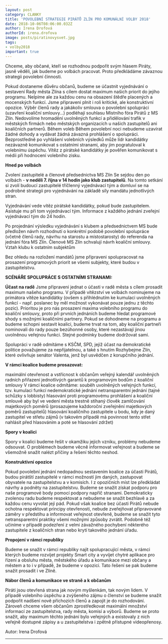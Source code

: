 ```yaml
---
layout: post
category: CLANKY
title: 'POVOLEBNÍ STRATEGIE PIRÁTŮ ZLÍN PRO KOMUNÁLNÍ VOLBY 2018'
date: 2018-10-06T08:06:00.032Z
author: Irena Drofová
authorId: irena.drofova
image: posts/piratinovysvet.jpg   
tags: 
- volby2018
important: true
---
```


Chceme, aby občané, kteří se rozhodnou podpořit svým hlasem Piráty, jasně věděli, jak
budeme po volbách pracovat. Proto předkládáme závaznou strategii povolební činnosti.

Pokud dostaneme důvěru občanů, budeme se účastnit vyjednávání o sestavení Rady města
Zlína s cílem dostat maximum našich priorit do jejího programu. Nelpíme ale za každou cenu na obsazení štědře placených a mocenských funkcí. Jsme připraveni plnit i roli kritické, ale konstruktivní opozice. Výběr členů rady a jakákoliv smlouva o povolební spolupráci (uzavření koaliční smlouvy…) podléhají souhlasu Místního fóra Pirátů z MS Zlín. Nedovolíme hromadění uvolněných funkcí a přidělování trafik v městských firmách nebo městských organizacích u našich zastupitelů ani koaličních partnerů.
Během voleb
Během povolební noci nebudeme uzavírat žádné dohody a vydávat žádná závazná prohlášení o spolupráci.
Bezprostředně po vyhlášení volebních výsledků může lídr kandidátky nezávazně komunikovat s ostatními stranami, aby jim pogratuloval k volebnímu úspěchu.
Vítěz z pirátské kandidátky je pověřen komunikovat s médii při hodnocení volebního zisku.

**Hned po volbách**

Zvolení zastupitelé a členové předsednictva MS Zlín
Se sejdou den po volbách - **v neděli 7. října v 14 hodin jako klub zastupitelů**.
Na tomto setkání si zvolí budoucí zastupitelé tříčlenný vyjednávací tým a domluví se na podrobné strategii pro vyjednávání na základě síly mandátu jednotlivých stran.

Vyjednávání vede vítěz pirátské kandidátky, pokud bude zastupitelem. Asistuje mu při tom vyjednávací tým. Informace z každého jednání zveřejní vyjednávací tým do 24 hodin.

Po projednání výsledku vyjednávání s klubem a předsednictvem MS bude předložen návrh rozhodnutí o konkrétní podobě povolební spolupráce (včetně členů rady, návrhu na starostu a místostarosty) do referenda na jednání fóra MS Zlín. Členové MS Zlín schvalují návrh koaliční smlouvy.
Vztah klubu k ostatním subjektům

Bez ohledu na rozložení mandátů jsme připraveni spolupracovat na prosazení programových priorit se všemi subjekty, které budou v zastupitelstvu.

**SCÉNÁŘE SPOLUPRÁCE S OSTATNÍMI STRANAMI:**

**Účast na radě**
Jsme připraveni jednat o účasti v radě města s cílem prosadit maximum našeho programu. V případě vítězství ve volbách nominujeme na primátora vítěze kandidátky (ovšem s přihlédnutím ke kumulaci uvolněných funkcí - např. poslanec by měl možnost vykonávat pouze jednu z těchto pozic). Prioritou je pro nás prosazení maxima volebního programu do koaliční smlouvy, proto při prvních jednáních budeme hledat programové shody s možnými koaličními partnery. Pokud se dohodneme na programu a budeme schopni sestavit koalici, budeme trvat na tom, aby koaliční partneři nominovali do rady pouze bezúhonné osoby, které nezastávají jinou uvolněnou veřejnou funkci. Stejné podmínky budeme dodržovat sami.

Spolupráci v radě odmítáme s KSČM, SPD, jejíž účast na demokratické politice považujeme za nepřijatelnou, a také s hnutím Rozhybejme Zlín, které ovlivňuje senátor Valenta, jenž byl usvědčen z korupčního jednání.

**V rámci koalice budeme prosazovat:**

maximální otevřenost a vstřícnost k občanům
veřejný kalendář uvolněných radních
přiřazení jednotlivých garantů k programovým bodům z koaliční smlouvy
V rámci koalice odmítáme:
souběh uvolněných veřejných funkcí, tzv. kumulaci funkcí
nedemokratické jednání
netransparentní jednání (tajné schůzky s lobbisty)
hlasování proti programovému prohlášení a koaliční smlouvě
aby byl ve vedení města trestně stíhaný člověk
zamlčování majetkových poměrů (prosazujeme každoroční zveřejnění majetkových poměrů zastupitelů)
hlasování koaličního zastupitele u bodu, kdy je daný zastupitel ve střetu zájmů (v takovém případě má povinnost tento střet nahlásit před hlasováním a poté se hlasování zdržet)

**Spory v koalici**

Spory v koalici budeme řešit v okamžiku jejich vzniku, problémy nebudeme odsouvat. O problémech budeme věcně informovat veřejnost a budeme se všemožně snažit nalézt příčiny a řešení těchto neshod.

**Konstruktivní opozice**

Pokud povolební jednání nedopadnou sestavením koalice za účasti Pirátů, budou pirátští zastupitelé v rámci možností jim daných, zastupovat obyvatele na zastupitelstvu a v komisích. I z opozičních míst lze předkládat návrhy a podněty na zastupitelstvu. Budeme se snažit získat podporu pro naše programové body pomocí podpory napříč stranami. Demokraticky zvolenou radu budeme respektovat a nebudeme se snažit bezhlavě a za každou cenu vyvolat její pád. Pokud však koalice bez účasti Pirátů nebude ochotna respektovat principy otevřenosti, nebude zveřejňovat připravované záměry v předstihu a informovat veřejnost otevřeně, budeme se snažit tyto netransparentní praktiky všemi možnými způsoby zvrátit. Podobně též učiníme v případě podezření z velmi závažného pochybení některého zastupitele z koaličních stran nebo krytí takového jednání úřadu.

**Propojení v rámci republiky**

Budeme se snažit v rámci republiky najít spolupracující města, v rámci kterých budeme rozvíjet projekty Smart city a vyvíjet chytré aplikace pro řízení a obsluhu města, městského úřadu a komunikace mezi občany a městem a to i v případě, že budeme v opozici. Tato řešení se pak budeme snažit prosadit i ve Zlíně.

**Nábor členů a komunikace ve straně a k občanům**

Piráti jsou otevřená strana jak novým myšlenkám, tak novým lidem. V případě volebního úspěchu a zvýšeného zájmu o členství se budeme snažit podpořit nadšení nově příchozích členů a zapojit je do rozhodování. Zároveň chceme všem občanům zprostředkovat maximální množství informací ze zastupitelstva, rady města, komisí a výborů. Budeme se proto snažit, aby maximum těchto jednání bylo veřejných a existovaly z nich veřejně dostupné zápisy a u zastupitelstva i zpětně přístupné videopřenosy.


Autor: Irena Drofová



- - -
